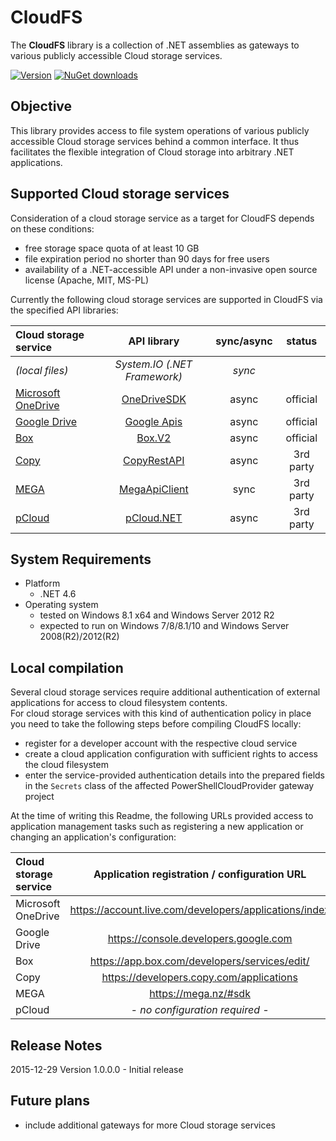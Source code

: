 # CloudFS
The **CloudFS** library is a collection of .NET assemblies as gateways to various publicly accessible Cloud storage services.

[![Version](https://img.shields.io/nuget/v/CloudFS.svg)](https://www.nuget.org/packages/CloudFS)
[![NuGet downloads](https://img.shields.io/nuget/dt/CloudFS.svg)](https://www.nuget.org/packages/CloudFS)

## Objective

This library provides access to file system operations of various publicly accessible Cloud storage services behind a common interface. It thus facilitates the flexible integration of Cloud storage into arbitrary .NET applications.

## Supported Cloud storage services

Consideration of a cloud storage service as a target for CloudFS depends on these conditions:

- free storage space quota of at least 10 GB
- file expiration period no shorter than 90 days for free users
- availability of a .NET-accessible API under a non-invasive open source license (Apache, MIT, MS-PL)

Currently the following cloud storage services are supported in CloudFS via the specified API libraries:

| Cloud storage service                                       | API library                                                      | sync/async | status    |
| :---------------------------------------------------------- | :--------------------------------------------------------------: | :--------: | :-------: |
| *(local files)*                                             | *System.IO (.NET Framework)*                                     | *sync*     |           |
| [Microsoft OneDrive](https://onedrive.live.com/ "OneDrive") | [OneDriveSDK](https://github.com/OneDrive/onedrive-explorer-win)  | async      | official  |
| [Google Drive](https://drive.google.com/ "Google Drive")    | [Google Apis](https://github.com/google/google-api-dotnet-client) | async      | official  |
| [Box](https://app.box.com/ "Box")                           | [Box.V2](https://github.com/box/box-windows-sdk-v2)               | async      | official  |
| [Copy](https://www.copy.com/ "Copy")                        | [CopyRestAPI](https://github.com/saguiitay/CopyRestAPI)           | async      | 3rd party |
| [MEGA](https://mega.co.nz/ "MEGA")                          | [MegaApiClient](https://github.com/gpailler/MegaApiClient)        | sync       | 3rd party |
| [pCloud](https://www.pcloud.com/ "pCloud")                  | [pCloud.NET](https://github.com/nirinchev/pCloud.NET)             | async      | 3rd party |

## System Requirements

- Platform
  - .NET 4.6
- Operating system
  - tested on Windows 8.1 x64 and Windows Server 2012 R2
  - expected to run on Windows 7/8/8.1/10 and Windows Server 2008(R2)/2012(R2)

## Local compilation

Several cloud storage services require additional authentication of external applications for access to cloud filesystem contents.<br/>For cloud storage services with this kind of authentication policy in place you need to take the following steps before compiling CloudFS locally:

- register for a developer account with the respective cloud service
- create a cloud application configuration with sufficient rights to access the cloud filesystem
- enter the service-provided authentication details into the prepared fields in the `Secrets` class of the affected PowerShellCloudProvider gateway project

At the time of writing this Readme, the following URLs provided access to application management tasks such as registering a new application or changing an application's configuration:

| Cloud storage service | Application registration / configuration URL           |
| :-------------------- | :----------------------------------------------------: |
| Microsoft OneDrive    | https://account.live.com/developers/applications/index |
| Google Drive          | https://console.developers.google.com                  |
| Box                   | https://app.box.com/developers/services/edit/          |
| Copy                  | https://developers.copy.com/applications               |
| MEGA                  | https://mega.nz/#sdk                                   |
| pCloud                | *- no configuration required -*                        |

## Release Notes

2015-12-29 Version 1.0.0.0 - Initial release

## Future plans

- include additional gateways for more Cloud storage services

